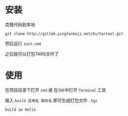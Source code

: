 # 安装

克隆代码到本地

`git clone http://gitlab.yingfankeji.net/Gu/tartool.git`

然后运行 `init.cmd` 

之后就可以打包TARS文件了

# 使用

在项目目录下打开 `cmd`  或 在`IDE`中打开 `Terminal` 工具

输入 `build 应用名 服务名` 即可生成打包文件 `.tgz`

```powershell
build im Hello
```

